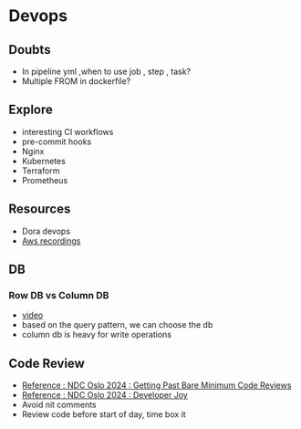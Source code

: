 # Devops

## Doubts

- In pipeline yml ,when to use job , step , task?
- Multiple FROM in dockerfile?

## Explore
- interesting CI workflows
- pre-commit hooks
- Nginx
- Kubernetes
- Terraform
- Prometheus

## Resources
- Dora devops
- [Aws recordings](https://summits-india.virtual.awsevents.com/channel/t/340083842)

## DB
### Row DB vs Column DB
- [video](https://youtu.be/Vw1fCeD06YI?si=QxhUhlub0r5IORoi)
- based on the query pattern, we can choose the db
- column db is heavy for write operations

## Code Review
- [Reference : NDC Oslo 2024 : Getting Past Bare Minimum Code Reviews](https://youtu.be/zxHRYRxBNVE?si=IMqUs-AID-hAdsYi)
- [Reference : NDC Oslo 2024 : Developer Joy](https://youtu.be/zqjyPl5ytZc?si=yqXffh1REQGaWftG)
- Avoid nit comments
- Review code before start of day, time box it 
